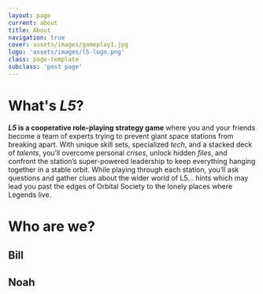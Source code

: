```yaml
---
layout: page
current: about
title: About
navigation: true
cover: assets/images/gameplay1.jpg
logo: 'assets/images/l5-logo.png'
class: page-template
subclass: 'post page'
---
```


# What's *L5*?

***L5* is a cooperative role-playing strategy game** where you and your friends become a team of experts trying to prevent giant space stations from breaking apart. With unique skill sets, specialized *tech*, and a stacked deck of *talents*, you’ll overcome personal *crises*, unlock hidden *files*, and confront the station’s super-powered leadership to keep everything hanging together in a stable orbit. While playing through each station, you’ll ask questions and gather clues about the wider world of L5... hints which may lead you past the edges of Orbital Society to the lonely places where Legends live.

# Who are we?

## Bill

## Noah
